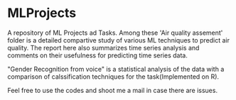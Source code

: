 # MLProjects
A repository of ML Projects ad Tasks.
Among these 'Air quality assement' folder is a detailed compartive study of various ML techniques to predict air quality. The report here also summarizes time series analysis and comments on their usefulness for predicting time series data.

"Gender Recognition from voice" is a statistical analysis of the data with a comparison of calssification techniques for the task(Implemented on R).

Feel free to use the codes and shoot me a mail in case there are issues.
